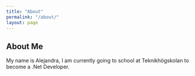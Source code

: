 ```yaml
---
title: "About"
permalink: "/about/"
layout: page
---
```


## About Me
 My name is Alejandra, I am currently going to school at Teknikhögskolan to become a .Net Developer. 